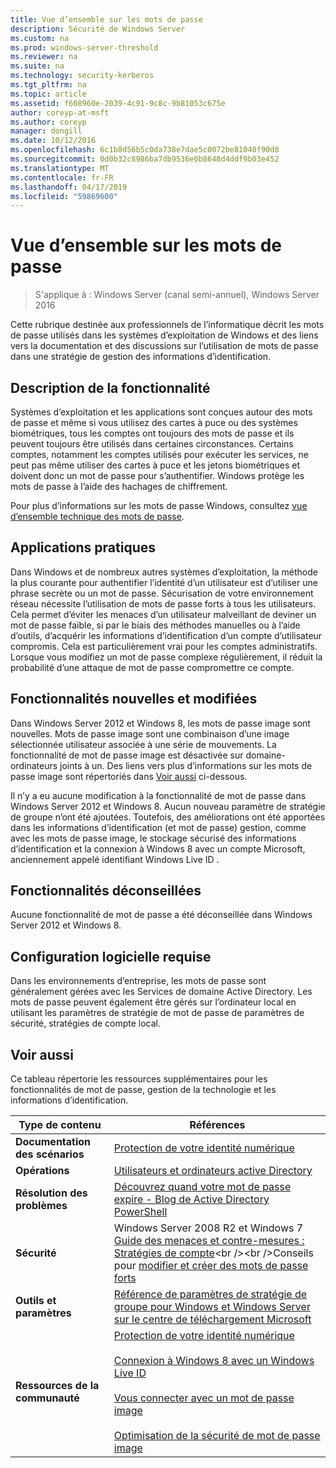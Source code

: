 ```yaml
---
title: Vue d’ensemble sur les mots de passe
description: Sécurité de Windows Server
ms.custom: na
ms.prod: windows-server-threshold
ms.reviewer: na
ms.suite: na
ms.technology: security-kerberos
ms.tgt_pltfrm: na
ms.topic: article
ms.assetid: f608960e-2039-4c91-9c8c-9b81053c675e
author: coreyp-at-msft
ms.author: coreyp
manager: dongill
ms.date: 10/12/2016
ms.openlocfilehash: 6c1b8d56b5c0da738e7dae5c0072be81040f90d8
ms.sourcegitcommit: 0d0b32c8986ba7db9536e0b8648d4ddf9b03e452
ms.translationtype: MT
ms.contentlocale: fr-FR
ms.lasthandoff: 04/17/2019
ms.locfileid: "59869600"
---
```

# <a name="passwords-overview"></a>Vue d’ensemble sur les mots de passe

>S'applique à : Windows Server (canal semi-annuel), Windows Server 2016

Cette rubrique destinée aux professionnels de l’informatique décrit les mots de passe utilisés dans les systèmes d’exploitation de Windows et des liens vers la documentation et des discussions sur l’utilisation de mots de passe dans une stratégie de gestion des informations d’identification.

## <a name="BKMK_OVER"></a>Description de la fonctionnalité
Systèmes d’exploitation et les applications sont conçues autour des mots de passe et même si vous utilisez des cartes à puce ou des systèmes biométriques, tous les comptes ont toujours des mots de passe et ils peuvent toujours être utilisés dans certaines circonstances. Certains comptes, notamment les comptes utilisés pour exécuter les services, ne peut pas même utiliser des cartes à puce et les jetons biométriques et doivent donc un mot de passe pour s’authentifier. Windows protège les mots de passe à l’aide des hachages de chiffrement.

Pour plus d’informations sur les mots de passe Windows, consultez [vue d’ensemble technique des mots de passe](https://technet.microsoft.com/library/hh994558(WS.10).aspx).

## <a name="BKMK_APP"></a>Applications pratiques
Dans Windows et de nombreux autres systèmes d’exploitation, la méthode la plus courante pour authentifier l’identité d’un utilisateur est d’utiliser une phrase secrète ou un mot de passe. Sécurisation de votre environnement réseau nécessite l’utilisation de mots de passe forts à tous les utilisateurs. Cela permet d’éviter les menaces d’un utilisateur malveillant de deviner un mot de passe faible, si par le biais des méthodes manuelles ou à l’aide d’outils, d’acquérir les informations d’identification d’un compte d’utilisateur compromis. Cela est particulièrement vrai pour les comptes administratifs. Lorsque vous modifiez un mot de passe complexe régulièrement, il réduit la probabilité d’une attaque de mot de passe compromettre ce compte.

## <a name="BKMK_NEW"></a>Fonctionnalités nouvelles et modifiées
Dans Windows Server 2012 et Windows 8, les mots de passe image sont nouvelles. Mots de passe image sont une combinaison d’une image sélectionnée utilisateur associée à une série de mouvements. La fonctionnalité de mot de passe image est désactivée sur domaine\-ordinateurs joints à un. Des liens vers plus d’informations sur les mots de passe image sont répertoriés dans [Voir aussi](#BKMK_LINKS) ci-dessous.

Il n’y a eu aucune modification à la fonctionnalité de mot de passe dans Windows Server 2012 et Windows 8. Aucun nouveau paramètre de stratégie de groupe n’ont été ajoutées. Toutefois, des améliorations ont été apportées dans les informations d’identification \(et mot de passe\) gestion, comme avec les mots de passe image, le stockage sécurisé des informations d’identification et la connexion à Windows 8 avec un compte Microsoft, anciennement appelé identifiant Windows Live ID .

## <a name="BKMK_DEP"></a>Fonctionnalités déconseillées
Aucune fonctionnalité de mot de passe a été déconseillée dans Windows Server 2012 et Windows 8.

## <a name="BKMK_SOFT"></a>Configuration logicielle requise
Dans les environnements d’entreprise, les mots de passe sont généralement gérées avec les Services de domaine Active Directory. Les mots de passe peuvent également être gérés sur l’ordinateur local en utilisant les paramètres de stratégie de mot de passe de paramètres de sécurité, stratégies de compte local.

## <a name="BKMK_LINKS"></a>Voir aussi
Ce tableau répertorie les ressources supplémentaires pour les fonctionnalités de mot de passe, gestion de la technologie et les informations d’identification.

|Type de contenu|Références|
|--------|-------|
|**Documentation des scénarios**|[Protection de votre identité numérique](http://blogs.msdn.com/b/b8/archive/2011/12/14/protecting-your-digital-identity.aspx)|
|**Opérations**|[Utilisateurs et ordinateurs active Directory](https://technet.microsoft.com/library/cc754217.aspx)|
|**Résolution des problèmes**|[Découvrez quand votre mot de passe expire \- Blog de Active Directory PowerShell](http://blogs.msdn.com/b/adpowershell/archive/2010/08/09/9970198.aspx)|
|**Sécurité**| Windows Server 2008 R2 et Windows 7 [Guide des menaces et contre-mesures : Stratégies de compte](https://technet.microsoft.com/library/hh125920(v=ws.10).aspx)<br /><br />Conseils pour [modifier et créer des mots de passe forts](https://www.microsoft.com/security/online-privacy/passwords-create.aspx)|
|**Outils et paramètres**|[Référence de paramètres de stratégie de groupe pour Windows et Windows Server sur le centre de téléchargement Microsoft](https://www.microsoft.com/download/en/details.aspx?amp;displaylang=en&displaylang=en&id=25250)|
|**Ressources de la communauté**|[Protection de votre identité numérique](http://blogs.msdn.com/b/b8/archive/2011/12/14/protecting-your-digital-identity.aspx)<br /><br />[Connexion à Windows 8 avec un Windows Live ID](http://blogs.msdn.com/b/b8/archive/2011/09/26/signing-in-to-windows-8-with-a-windows-live-id.aspx)<br /><br />[Vous connecter avec un mot de passe image](http://blogs.msdn.com/b/b8/archive/2011/12/16/signing-in-with-a-picture-password.aspx)<br /><br />[Optimisation de la sécurité de mot de passe image](http://blogs.msdn.com/b/b8/archive/2011/12/19/optimizing-picture-password-security.aspx)|


